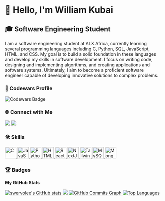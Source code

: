 # 👋 Hello, I'm William Kubai

## 🎓 Software Engineering Student

I am a software engineering student at ALX Africa, currently learning several programming languages including C, Python, SQL, JavaScript, HTML, and CSS. My goal is to build a solid foundation in these languages and develop my skills in software development. I focus on writing code, designing and implementing algorithms, and creating applications and software systems. Ultimately, I aim to become a proficient software engineer capable of developing innovative solutions to complex problems.

### 🌟 Codewars Profile
![Codewars Badge](https://www.codewars.com/users/swervolee/badges/large)

### 🌐 Connect with Me
<a href="https://www.github.com/swervolee" target="_blank" rel="noreferrer">
    <img src="https://img.shields.io/github/followers/swervolee?logo=github&style=for-the-badge&color=0891b2&labelColor=1c1917" />
</a>
<a href="https://www.twitter.com/williamkubai2" target="_blank" rel="noreferrer">
    <img src="https://img.shields.io/twitter/follow/williamkubai2?logo=twitter&style=for-the-badge&color=0891b2&labelColor=1c1917" />
</a>

### 🛠️ Skills
<p align="left">
    <a href="https://docs.microsoft.com/en-us/cpp/?view=msvc-170" target="_blank" rel="noreferrer">
        <img src="https://raw.githubusercontent.com/danielcranney/readme-generator/main/public/icons/skills/c-colored.svg" width="36" height="36" alt="C" />
    </a>
    <a href="https://developer.mozilla.org/en-US/docs/Web/JavaScript" target="_blank" rel="noreferrer">
        <img src="https://raw.githubusercontent.com/danielcranney/readme-generator/main/public/icons/skills/javascript-colored.svg" width="36" height="36" alt="JavaScript" />
    </a>
    <a href="https://www.python.org/" target="_blank" rel="noreferrer">
        <img src="https://raw.githubusercontent.com/danielcranney/readme-generator/main/public/icons/skills/python-colored.svg" width="36" height="36" alt="Python" />
    </a>
    <a href="https://developer.mozilla.org/en-US/docs/Glossary/HTML5" target="_blank" rel="noreferrer">
        <img src="https://raw.githubusercontent.com/danielcranney/readme-generator/main/public/icons/skills/html5-colored.svg" width="36" height="36" alt="HTML5" />
    </a>
    <a href="https://reactjs.org/" target="_blank" rel="noreferrer">
        <img src="https://raw.githubusercontent.com/danielcranney/readme-generator/main/public/icons/skills/react-colored.svg" width="36" height="36" alt="React" />
    </a>
    <a href="https://nextjs.org/docs" target="_blank" rel="noreferrer">
        <img src="https://raw.githubusercontent.com/danielcranney/readme-generator/main/public/icons/skills/nextjs-colored.svg" width="36" height="36" alt="NextJs" />
    </a>
    <a href="https://tailwindcss.com/" target="_blank" rel="noreferrer">
        <img src="https://raw.githubusercontent.com/danielcranney/readme-generator/main/public/icons/skills/tailwindcss-colored.svg" width="36" height="36" alt="TailwindCSS" />
    </a>
    <a href="https://www.mysql.com/" target="_blank" rel="noreferrer">
        <img src="https://raw.githubusercontent.com/danielcranney/readme-generator/main/public/icons/skills/mysql-colored.svg" width="36" height="36" alt="MySQL" />
    </a>
    <a href="https://www.mongodb.com/" target="_blank" rel="noreferrer">
        <img src="https://raw.githubusercontent.com/danielcranney/readme-generator/main/public/icons/skills/mongodb-colored.svg" width="36" height="36" alt="MongoDB" />
    </a>
</p>

### 🏆 Badges
**My GitHub Stats**

<a href="http://www.github.com/swervolee">
    <img src="https://github-readme-stats.vercel.app/api?username=swervolee&show_icons=true&hide=&count_private=true&title_color=a855f7&text_color=ffffff&icon_color=0891b2&bg_color=000000&hide_border=true" alt="swervolee's GitHub stats" />
</a>

<a href="http://www.github.com/swervolee">
    <img src="https://github-readme-streak-stats.herokuapp.com/?user=swervolee&stroke=ffffff&background=000000&ring=a855f7&fire=a855f7&currStreakNum=ffffff&currStreakLabel=a855f7&sideNums=ffffff&sideLabels=ffffff&dates=ffffff&hide_border=true" />
</a>

<a href="http://www.github.com/swervolee">
    <img src="https://github-readme-activity-graph.cyclic.app/graph?username=swervolee&bg_color=000000&color=ffffff&line=0891b2&point=ffffff&area_color=1c1917&area=true&hide_border=true&custom_title=GitHub%20Commits%20Graph" alt="GitHub Commits Graph" />
</a>

<a href="https://github.com/swervolee" align="left">
    <img src="https://github-readme-stats.vercel.app/api/top-langs/?username=swervolee&langs_count=10&title_color=a855f7&text_color=ffffff&icon_color=0891b2&bg_color=000000&hide_border=true&locale=en&custom_title=Top%20Languages" alt="Top Languages" />
</a>

